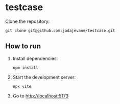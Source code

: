 # testcase

Clone the repository:
```
git clone git@github.com:jadajevane/testcase.git
```

## How to run

1. Install dependencies:
   ```
   npm install
   ```
2. Start the development server:
   ```
   npx vite
   ```
3. Go to [http://localhost:5173](http://localhost:5173)

